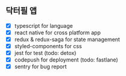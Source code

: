 ## 닥터필 앱

- [x] typescript for language
- [x] react native for cross platform app
- [x] redux & redux-saga for state management
- [x] styled-components for css
- [x] jest for test (todo: detox)
- [x] codepush for deployment (todo: fastlane)
- [x] sentry for bug report

